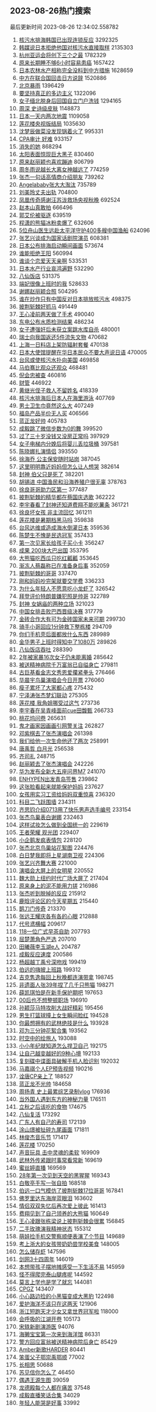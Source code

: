## 2023-08-26热门搜索 
最后更新时间 2023-08-26 12:34:02.558782 
1. [核污水排海韩国已出现连锁反应](https://s.weibo.com/weibo?q=%23%E6%A0%B8%E6%B1%A1%E6%B0%B4%E6%8E%92%E6%B5%B7%E9%9F%A9%E5%9B%BD%E5%B7%B2%E5%87%BA%E7%8E%B0%E8%BF%9E%E9%94%81%E5%8F%8D%E5%BA%94%23&t=31&band_rank=12&Refer=top) 3292325
1. [韩媒说日本拒绝他国对核污水直接取样](https://s.weibo.com/weibo?q=%23%E9%9F%A9%E5%AA%92%E8%AF%B4%E6%97%A5%E6%9C%AC%E6%8B%92%E7%BB%9D%E4%BB%96%E5%9B%BD%E5%AF%B9%E6%A0%B8%E6%B1%A1%E6%B0%B4%E7%9B%B4%E6%8E%A5%E5%8F%96%E6%A0%B7%23&t=31&band_rank=24&Refer=top) 2135303
1. [杭州亚运会将创下三个之最](https://s.weibo.com/weibo?q=%23%E6%9D%AD%E5%B7%9E%E4%BA%9A%E8%BF%90%E4%BC%9A%E5%B0%86%E5%88%9B%E4%B8%8B%E4%B8%89%E4%B8%AA%E4%B9%8B%E6%9C%80%23&t=31&band_rank=3&Refer=top) 1782329
1. [原来长期睡不够6小时容易患癌](https://s.weibo.com/weibo?q=%23%E5%8E%9F%E6%9D%A5%E9%95%BF%E6%9C%9F%E7%9D%A1%E4%B8%8D%E5%A4%9F6%E5%B0%8F%E6%97%B6%E5%AE%B9%E6%98%93%E6%82%A3%E7%99%8C%23&t=31&band_rank=21&Refer=top) 1657422
1. [日本农林水产相称完全没料到中方措施](https://s.weibo.com/weibo?q=%23%E6%97%A5%E6%9C%AC%E5%86%9C%E6%9E%97%E6%B0%B4%E4%BA%A7%E7%9B%B8%E7%A7%B0%E5%AE%8C%E5%85%A8%E6%B2%A1%E6%96%99%E5%88%B0%E4%B8%AD%E6%96%B9%E6%8E%AA%E6%96%BD%23&t=31&band_rank=15&Refer=top) 1628659
1. [中方在联合国回击日方说辞](https://s.weibo.com/weibo?q=%23%E4%B8%AD%E6%96%B9%E5%9C%A8%E8%81%94%E5%90%88%E5%9B%BD%E5%9B%9E%E5%87%BB%E6%97%A5%E6%96%B9%E8%AF%B4%E8%BE%9E%23&t=31&band_rank=1&Refer=top) 1520886
1. [北京暴雨](https://s.weibo.com/weibo?q=%E5%8C%97%E4%BA%AC%E6%9A%B4%E9%9B%A8&t=31&band_rank=1&Refer=top) 1396429
1. [要坚持真正的多边主义](https://s.weibo.com/weibo?q=%23%E8%A6%81%E5%9D%9A%E6%8C%81%E7%9C%9F%E6%AD%A3%E7%9A%84%E5%A4%9A%E8%BE%B9%E4%B8%BB%E4%B9%89%23&t=31&band_rank=3&Refer=top) 1322096
1. [女子缅北脱身后回国自立门户洗钱](https://s.weibo.com/weibo?q=%23%E5%A5%B3%E5%AD%90%E7%BC%85%E5%8C%97%E8%84%B1%E8%BA%AB%E5%90%8E%E5%9B%9E%E5%9B%BD%E8%87%AA%E7%AB%8B%E9%97%A8%E6%88%B7%E6%B4%97%E9%92%B1%23&t=31&band_rank=32&Refer=top) 1294165
1. [周深 史诗级皮肤](https://s.weibo.com/weibo?q=%E5%91%A8%E6%B7%B1%20%E5%8F%B2%E8%AF%97%E7%BA%A7%E7%9A%AE%E8%82%A4&t=31&band_rank=23&Refer=top) 1148873
1. [日本一天内两次地震](https://s.weibo.com/weibo?q=%23%E6%97%A5%E6%9C%AC%E4%B8%80%E5%A4%A9%E5%86%85%E4%B8%A4%E6%AC%A1%E5%9C%B0%E9%9C%87%23&t=31&band_rank=1&Refer=top) 1109058
1. [莲花楼央视版结局](https://s.weibo.com/weibo?q=%23%E8%8E%B2%E8%8A%B1%E6%A5%BC%E5%A4%AE%E8%A7%86%E7%89%88%E7%BB%93%E5%B1%80%23&t=31&band_rank=2&Refer=top) 1035630
1. [沈梦辰做菜没发现锅着火了](https://s.weibo.com/weibo?q=%23%E6%B2%88%E6%A2%A6%E8%BE%B0%E5%81%9A%E8%8F%9C%E6%B2%A1%E5%8F%91%E7%8E%B0%E9%94%85%E7%9D%80%E7%81%AB%E4%BA%86%23&t=31&band_rank=31&Refer=top) 995331
1. [CPA审计 好难](https://s.weibo.com/weibo?q=CPA%E5%AE%A1%E8%AE%A1%20%E5%A5%BD%E9%9A%BE&t=31&band_rank=16&Refer=top) 933157
1. [消失的她](https://s.weibo.com/weibo?q=%E6%B6%88%E5%A4%B1%E7%9A%84%E5%A5%B9&t=31&band_rank=10&Refer=top) 868294
1. [太阳表面惊现巨大黑子](https://s.weibo.com/weibo?q=%23%E5%A4%AA%E9%98%B3%E8%A1%A8%E9%9D%A2%E6%83%8A%E7%8E%B0%E5%B7%A8%E5%A4%A7%E9%BB%91%E5%AD%90%23&t=31&band_rank=10&Refer=top) 830460
1. [原来赵丽颖也喜欢蹦迪](https://s.weibo.com/weibo?q=%23%E5%8E%9F%E6%9D%A5%E8%B5%B5%E4%B8%BD%E9%A2%96%E4%B9%9F%E5%96%9C%E6%AC%A2%E8%B9%A6%E8%BF%AA%23&t=31&band_rank=5&Refer=top) 806799
1. [周冬雨说越长大离女神越远了](https://s.weibo.com/weibo?q=%23%E5%91%A8%E5%86%AC%E9%9B%A8%E8%AF%B4%E8%B6%8A%E9%95%BF%E5%A4%A7%E7%A6%BB%E5%A5%B3%E7%A5%9E%E8%B6%8A%E8%BF%9C%E4%BA%86%23&t=31&band_rank=29&Refer=top) 774259
1. [张杰一句话高情商介绍朋友](https://s.weibo.com/weibo?q=%E5%BC%A0%E6%9D%B0%E4%B8%80%E5%8F%A5%E8%AF%9D%E9%AB%98%E6%83%85%E5%95%86%E4%BB%8B%E7%BB%8D%E6%9C%8B%E5%8F%8B&t=31&band_rank=2&Refer=top) 739262
1. [Angelababy张大大淘汰](https://s.weibo.com/weibo?q=%23Angelababy%E5%BC%A0%E5%A4%A7%E5%A4%A7%E6%B7%98%E6%B1%B0%23&t=31&band_rank=27&Refer=top) 735789
1. [刘美玲丈夫出轨](https://s.weibo.com/weibo?q=%23%E5%88%98%E7%BE%8E%E7%8E%B2%E4%B8%88%E5%A4%AB%E5%87%BA%E8%BD%A8%23&t=31&band_rank=4&Refer=top) 704800
1. [凤凰传奇感谢汪苏泷救场央视秋晚](https://s.weibo.com/weibo?q=%23%E5%87%A4%E5%87%B0%E4%BC%A0%E5%A5%87%E6%84%9F%E8%B0%A2%E6%B1%AA%E8%8B%8F%E6%B3%B7%E6%95%91%E5%9C%BA%E5%A4%AE%E8%A7%86%E7%A7%8B%E6%99%9A%23&t=31&band_rank=5&Refer=top) 692524
1. [赵本山真敢拍](https://s.weibo.com/weibo?q=%23%E8%B5%B5%E6%9C%AC%E5%B1%B1%E7%9C%9F%E6%95%A2%E6%8B%8D%23&t=31&band_rank=18&Refer=top) 666496
1. [郭艾伦被驱逐](https://s.weibo.com/weibo?q=%E9%83%AD%E8%89%BE%E4%BC%A6%E8%A2%AB%E9%A9%B1%E9%80%90&t=31&band_rank=6&Refer=top) 639519
1. [程潇的熊猫冰粉卖爆了](https://s.weibo.com/weibo?q=%23%E7%A8%8B%E6%BD%87%E7%9A%84%E7%86%8A%E7%8C%AB%E5%86%B0%E7%B2%89%E5%8D%96%E7%88%86%E4%BA%86%23&t=31&band_rank=31&Refer=top) 632606
1. [5位舟山医生远赴太平洋守护400多艘中国渔船](https://s.weibo.com/weibo?q=%235%E4%BD%8D%E8%88%9F%E5%B1%B1%E5%8C%BB%E7%94%9F%E8%BF%9C%E8%B5%B4%E5%A4%AA%E5%B9%B3%E6%B4%8B%E5%AE%88%E6%8A%A4400%E5%A4%9A%E8%89%98%E4%B8%AD%E5%9B%BD%E6%B8%94%E8%88%B9%23&t=31&band_rank=42&Refer=top) 624096
1. [张艺兴谈成为国家话剧院演员](https://s.weibo.com/weibo?q=%23%E5%BC%A0%E8%89%BA%E5%85%B4%E8%B0%88%E6%88%90%E4%B8%BA%E5%9B%BD%E5%AE%B6%E8%AF%9D%E5%89%A7%E9%99%A2%E6%BC%94%E5%91%98%23&t=31&band_rank=8&Refer=top) 608381
1. [日本公布排海启动瞬间画面](https://s.weibo.com/weibo?q=%23%E6%97%A5%E6%9C%AC%E5%85%AC%E5%B8%83%E6%8E%92%E6%B5%B7%E5%90%AF%E5%8A%A8%E7%9E%AC%E9%97%B4%E7%94%BB%E9%9D%A2%23&t=31&band_rank=10&Refer=top) 573674
1. [谁能拒绝王阳](https://s.weibo.com/weibo?q=%23%E8%B0%81%E8%83%BD%E6%8B%92%E7%BB%9D%E7%8E%8B%E9%98%B3%23&t=31&band_rank=6&Refer=top) 560994
1. [谁谈个恋爱天天亲啊](https://s.weibo.com/weibo?q=%23%E8%B0%81%E8%B0%88%E4%B8%AA%E6%81%8B%E7%88%B1%E5%A4%A9%E5%A4%A9%E4%BA%B2%E5%95%8A%23&t=31&band_rank=7&Refer=top) 533531
1. [日本水产行业哀鸿遍野](https://s.weibo.com/weibo?q=%23%E6%97%A5%E6%9C%AC%E6%B0%B4%E4%BA%A7%E8%A1%8C%E4%B8%9A%E5%93%80%E9%B8%BF%E9%81%8D%E9%87%8E%23&t=31&band_rank=8&Refer=top) 532290
1. [八仙饭店](https://s.weibo.com/weibo?q=%E5%85%AB%E4%BB%99%E9%A5%AD%E5%BA%97&t=31&band_rank=9&Refer=top) 531375
1. [端妃很像上班时的我](https://s.weibo.com/weibo?q=%E7%AB%AF%E5%A6%83%E5%BE%88%E5%83%8F%E4%B8%8A%E7%8F%AD%E6%97%B6%E7%9A%84%E6%88%91&t=31&band_rank=23&Refer=top) 528633
1. [谢娜赵丽颖合照](https://s.weibo.com/weibo?q=%23%E8%B0%A2%E5%A8%9C%E8%B5%B5%E4%B8%BD%E9%A2%96%E5%90%88%E7%85%A7%23&t=31&band_rank=19&Refer=top) 504295
1. [谁在炒作只有中国反对日本排放核污水](https://s.weibo.com/weibo?q=%23%E8%B0%81%E5%9C%A8%E7%82%92%E4%BD%9C%E5%8F%AA%E6%9C%89%E4%B8%AD%E5%9B%BD%E5%8F%8D%E5%AF%B9%E6%97%A5%E6%9C%AC%E6%8E%92%E6%94%BE%E6%A0%B8%E6%B1%A1%E6%B0%B4%23&t=31&band_rank=31&Refer=top) 498375
1. [披荆斩棘好抓马](https://s.weibo.com/weibo?q=%23%E6%8A%AB%E8%8D%86%E6%96%A9%E6%A3%98%E5%A5%BD%E6%8A%93%E9%A9%AC%23&t=31&band_rank=29&Refer=top) 491449
1. [王心凌前两天做了手术](https://s.weibo.com/weibo?q=%23%E7%8E%8B%E5%BF%83%E5%87%8C%E5%89%8D%E4%B8%A4%E5%A4%A9%E5%81%9A%E4%BA%86%E6%89%8B%E6%9C%AF%23&t=31&band_rank=17&Refer=top) 490040
1. [东电公布水质检测结果](https://s.weibo.com/weibo?q=%23%E4%B8%9C%E7%94%B5%E5%85%AC%E5%B8%83%E6%B0%B4%E8%B4%A8%E6%A3%80%E6%B5%8B%E7%BB%93%E6%9E%9C%23&t=31&band_rank=17&Refer=top) 486234
1. [女子遭强奸后未获立案跳水库自杀](https://s.weibo.com/weibo?q=%23%E5%A5%B3%E5%AD%90%E9%81%AD%E5%BC%BA%E5%A5%B8%E5%90%8E%E6%9C%AA%E8%8E%B7%E7%AB%8B%E6%A1%88%E8%B7%B3%E6%B0%B4%E5%BA%93%E8%87%AA%E6%9D%80%23&t=31&band_rank=11&Refer=top) 480001
1. [瑞士向我国返还5件流失文物](https://s.weibo.com/weibo?q=%23%E7%91%9E%E5%A3%AB%E5%90%91%E6%88%91%E5%9B%BD%E8%BF%94%E8%BF%985%E4%BB%B6%E6%B5%81%E5%A4%B1%E6%96%87%E7%89%A9%23&t=31&band_rank=44&Refer=top) 470682
1. [上海一日料店上架防辐射套餐](https://s.weibo.com/weibo?q=%23%E4%B8%8A%E6%B5%B7%E4%B8%80%E6%97%A5%E6%96%99%E5%BA%97%E4%B8%8A%E6%9E%B6%E9%98%B2%E8%BE%90%E5%B0%84%E5%A5%97%E9%A4%90%23&t=31&band_rank=22&Refer=top) 470138
1. [日本大使馆提醒在华日本民众不要大声说日语](https://s.weibo.com/weibo?q=%23%E6%97%A5%E6%9C%AC%E5%A4%A7%E4%BD%BF%E9%A6%86%E6%8F%90%E9%86%92%E5%9C%A8%E5%8D%8E%E6%97%A5%E6%9C%AC%E6%B0%91%E4%BC%97%E4%B8%8D%E8%A6%81%E5%A4%A7%E5%A3%B0%E8%AF%B4%E6%97%A5%E8%AF%AD%23&t=31&band_rank=12&Refer=top) 470005
1. [台风或使核污水扑向美国](https://s.weibo.com/weibo?q=%23%E5%8F%B0%E9%A3%8E%E6%88%96%E4%BD%BF%E6%A0%B8%E6%B1%A1%E6%B0%B4%E6%89%91%E5%90%91%E7%BE%8E%E5%9B%BD%23&t=31&band_rank=17&Refer=top) 469858
1. [马伯骞比观众还观众](https://s.weibo.com/weibo?q=%E9%A9%AC%E4%BC%AF%E9%AA%9E%E6%AF%94%E8%A7%82%E4%BC%97%E8%BF%98%E8%A7%82%E4%BC%97&t=31&band_rank=16&Refer=top) 468481
1. [倪会忠被查](https://s.weibo.com/weibo?q=%23%E5%80%AA%E4%BC%9A%E5%BF%A0%E8%A2%AB%E6%9F%A5%23&t=31&band_rank=39&Refer=top) 460816
1. [财管](https://s.weibo.com/weibo?q=%E8%B4%A2%E7%AE%A1&t=31&band_rank=46&Refer=top) 446922
1. [黄继光侄子救人不留姓名](https://s.weibo.com/weibo?q=%23%E9%BB%84%E7%BB%A7%E5%85%89%E4%BE%84%E5%AD%90%E6%95%91%E4%BA%BA%E4%B8%8D%E7%95%99%E5%A7%93%E5%90%8D%23&t=31&band_rank=15&Refer=top) 418339
1. [核污水排海后日本人在海里游泳](https://s.weibo.com/weibo?q=%23%E6%A0%B8%E6%B1%A1%E6%B0%B4%E6%8E%92%E6%B5%B7%E5%90%8E%E6%97%A5%E6%9C%AC%E4%BA%BA%E5%9C%A8%E6%B5%B7%E9%87%8C%E6%B8%B8%E6%B3%B3%23&t=31&band_rank=13&Refer=top) 407769
1. [男士卫生巾竟然这么大](https://s.weibo.com/weibo?q=%E7%94%B7%E5%A3%AB%E5%8D%AB%E7%94%9F%E5%B7%BE%E7%AB%9F%E7%84%B6%E8%BF%99%E4%B9%88%E5%A4%A7&t=31&band_rank=14&Refer=top) 407249
1. [福岛产品半价无人买](https://s.weibo.com/weibo?q=%23%E7%A6%8F%E5%B2%9B%E4%BA%A7%E5%93%81%E5%8D%8A%E4%BB%B7%E6%97%A0%E4%BA%BA%E4%B9%B0%23&t=31&band_rank=15&Refer=top) 406566
1. [蓝正龙好帅](https://s.weibo.com/weibo?q=%E8%93%9D%E6%AD%A3%E9%BE%99%E5%A5%BD%E5%B8%85&t=31&band_rank=17&Refer=top) 405783
1. [成毅跳了微信步数为0的舞](https://s.weibo.com/weibo?q=%23%E6%88%90%E6%AF%85%E8%B7%B3%E4%BA%86%E5%BE%AE%E4%BF%A1%E6%AD%A5%E6%95%B0%E4%B8%BA0%E7%9A%84%E8%88%9E%23&t=31&band_rank=28&Refer=top) 399520
1. [过了三十岁没钱又没房正常吗](https://s.weibo.com/weibo?q=%23%E8%BF%87%E4%BA%86%E4%B8%89%E5%8D%81%E5%B2%81%E6%B2%A1%E9%92%B1%E5%8F%88%E6%B2%A1%E6%88%BF%E6%AD%A3%E5%B8%B8%E5%90%97%23&t=31&band_rank=21&Refer=top) 397929
1. [女子电梯内分娩后将婴儿丢垃圾桶](https://s.weibo.com/weibo?q=%23%E5%A5%B3%E5%AD%90%E7%94%B5%E6%A2%AF%E5%86%85%E5%88%86%E5%A8%A9%E5%90%8E%E5%B0%86%E5%A9%B4%E5%84%BF%E4%B8%A2%E5%9E%83%E5%9C%BE%E6%A1%B6%23&t=31&band_rank=48&Refer=top) 397581
1. [陈晓娜扎演情侣](https://s.weibo.com/weibo?q=%23%E9%99%88%E6%99%93%E5%A8%9C%E6%89%8E%E6%BC%94%E6%83%85%E4%BE%A3%23&t=31&band_rank=21&Refer=top) 393550
1. [徐海乔 公主保安随时站岗](https://s.weibo.com/weibo?q=%E5%BE%90%E6%B5%B7%E4%B9%94%20%E5%85%AC%E4%B8%BB%E4%BF%9D%E5%AE%89%E9%9A%8F%E6%97%B6%E7%AB%99%E5%B2%97&t=31&band_rank=31&Refer=top) 387045
1. [这里明明靠近妈妈但怎么让人想哭](https://s.weibo.com/weibo?q=%23%E8%BF%99%E9%87%8C%E6%98%8E%E6%98%8E%E9%9D%A0%E8%BF%91%E5%A6%88%E5%A6%88%E4%BD%86%E6%80%8E%E4%B9%88%E8%AE%A9%E4%BA%BA%E6%83%B3%E5%93%AD%23&t=31&band_rank=18&Refer=top) 382614
1. [封神 伯父只是死了](https://s.weibo.com/weibo?q=%E5%B0%81%E7%A5%9E%20%E4%BC%AF%E7%88%B6%E5%8F%AA%E6%98%AF%E6%AD%BB%E4%BA%86&t=31&band_rank=22&Refer=top) 382201
1. [胡锡进 中国渔民和沿海养殖户很无辜](https://s.weibo.com/weibo?q=%E8%83%A1%E9%94%A1%E8%BF%9B%20%E4%B8%AD%E5%9B%BD%E6%B8%94%E6%B0%91%E5%92%8C%E6%B2%BF%E6%B5%B7%E5%85%BB%E6%AE%96%E6%88%B7%E5%BE%88%E6%97%A0%E8%BE%9C&t=31&band_rank=30&Refer=top) 378763
1. [徐良哥哥助力区第一](https://s.weibo.com/weibo?q=%23%E5%BE%90%E8%89%AF%E5%93%A5%E5%93%A5%E5%8A%A9%E5%8A%9B%E5%8C%BA%E7%AC%AC%E4%B8%80%23&t=31&band_rank=42&Refer=top) 377487
1. [披荆斩棘的精华都在蔡国庆选歌](https://s.weibo.com/weibo?q=%E6%8A%AB%E8%8D%86%E6%96%A9%E6%A3%98%E7%9A%84%E7%B2%BE%E5%8D%8E%E9%83%BD%E5%9C%A8%E8%94%A1%E5%9B%BD%E5%BA%86%E9%80%89%E6%AD%8C&t=31&band_rank=18&Refer=top) 362222
1. [李宇春看了封神还知道费翔不能吃薯条](https://s.weibo.com/weibo?q=%23%E6%9D%8E%E5%AE%87%E6%98%A5%E7%9C%8B%E4%BA%86%E5%B0%81%E7%A5%9E%E8%BF%98%E7%9F%A5%E9%81%93%E8%B4%B9%E7%BF%94%E4%B8%8D%E8%83%BD%E5%90%83%E8%96%AF%E6%9D%A1%23&t=31&band_rank=32&Refer=top) 361721
1. [徐良坏女孩 非主流回忆](https://s.weibo.com/weibo?q=%E5%BE%90%E8%89%AF%E5%9D%8F%E5%A5%B3%E5%AD%A9%20%E9%9D%9E%E4%B8%BB%E6%B5%81%E5%9B%9E%E5%BF%86&t=31&band_rank=19&Refer=top) 361211
1. [莲花楼是暑期档黑马吗](https://s.weibo.com/weibo?q=%23%E8%8E%B2%E8%8A%B1%E6%A5%BC%E6%98%AF%E6%9A%91%E6%9C%9F%E6%A1%A3%E9%BB%91%E9%A9%AC%E5%90%97%23&t=31&band_rank=18&Refer=top) 359838
1. [台风达维或造成海水倒灌日本](https://s.weibo.com/weibo?q=%23%E5%8F%B0%E9%A3%8E%E8%BE%BE%E7%BB%B4%E6%88%96%E9%80%A0%E6%88%90%E6%B5%B7%E6%B0%B4%E5%80%92%E7%81%8C%E6%97%A5%E6%9C%AC%23&t=31&band_rank=20&Refer=top) 359536
1. [陈楚生不愧是民选冠军](https://s.weibo.com/weibo?q=%23%E9%99%88%E6%A5%9A%E7%94%9F%E4%B8%8D%E6%84%A7%E6%98%AF%E6%B0%91%E9%80%89%E5%86%A0%E5%86%9B%23&t=31&band_rank=21&Refer=top) 357433
1. [第一次见家长给孩子买小卡](https://s.weibo.com/weibo?q=%E7%AC%AC%E4%B8%80%E6%AC%A1%E8%A7%81%E5%AE%B6%E9%95%BF%E7%BB%99%E5%AD%A9%E5%AD%90%E4%B9%B0%E5%B0%8F%E5%8D%A1&t=31&band_rank=22&Refer=top) 356247
1. [成果 200块大巴出国](https://s.weibo.com/weibo?q=%E6%88%90%E6%9E%9C%20200%E5%9D%97%E5%A4%A7%E5%B7%B4%E5%87%BA%E5%9B%BD&t=31&band_rank=25&Refer=top) 353795
1. [大熊猫吃西瓜只吃红瓤瓤](https://s.weibo.com/weibo?q=%23%E5%A4%A7%E7%86%8A%E7%8C%AB%E5%90%83%E8%A5%BF%E7%93%9C%E5%8F%AA%E5%90%83%E7%BA%A2%E7%93%A4%E7%93%A4%23&t=31&band_rank=33&Refer=top) 353645
1. [渐冻人蔡磊称已在准备身后事](https://s.weibo.com/weibo?q=%23%E6%B8%90%E5%86%BB%E4%BA%BA%E8%94%A1%E7%A3%8A%E7%A7%B0%E5%B7%B2%E5%9C%A8%E5%87%86%E5%A4%87%E8%BA%AB%E5%90%8E%E4%BA%8B%23&t=31&band_rank=23&Refer=top) 352059
1. [披荆斩棘的哥哥](https://s.weibo.com/weibo?q=%E6%8A%AB%E8%8D%86%E6%96%A9%E6%A3%98%E7%9A%84%E5%93%A5%E5%93%A5&t=31&band_rank=39&Refer=top) 337470
1. [刚和妈妈吵完架就要交学费](https://s.weibo.com/weibo?q=%E5%88%9A%E5%92%8C%E5%A6%88%E5%A6%88%E5%90%B5%E5%AE%8C%E6%9E%B6%E5%B0%B1%E8%A6%81%E4%BA%A4%E5%AD%A6%E8%B4%B9&t=31&band_rank=24&Refer=top) 336233
1. [为什么年轻人不愿意吃小龙虾了](https://s.weibo.com/weibo?q=%23%E4%B8%BA%E4%BB%80%E4%B9%88%E5%B9%B4%E8%BD%BB%E4%BA%BA%E4%B8%8D%E6%84%BF%E6%84%8F%E5%90%83%E5%B0%8F%E9%BE%99%E8%99%BE%E4%BA%86%23&t=31&band_rank=22&Refer=top) 326542
1. [拜登评价特朗普嫌犯照是帅哥](https://s.weibo.com/weibo?q=%23%E6%8B%9C%E7%99%BB%E8%AF%84%E4%BB%B7%E7%89%B9%E6%9C%97%E6%99%AE%E5%AB%8C%E7%8A%AF%E7%85%A7%E6%98%AF%E5%B8%85%E5%93%A5%23&t=31&band_rank=38&Refer=top) 322789
1. [封神 女娲庙的两种立场](https://s.weibo.com/weibo?q=%E5%B0%81%E7%A5%9E%20%E5%A5%B3%E5%A8%B2%E5%BA%99%E7%9A%84%E4%B8%A4%E7%A7%8D%E7%AB%8B%E5%9C%BA&t=31&band_rank=39&Refer=top) 321023
1. [中国女排击败巴西晋级决赛](https://s.weibo.com/weibo?q=%23%E4%B8%AD%E5%9B%BD%E5%A5%B3%E6%8E%92%E5%87%BB%E8%B4%A5%E5%B7%B4%E8%A5%BF%E6%99%8B%E7%BA%A7%E5%86%B3%E8%B5%9B%23&t=31&band_rank=14&Refer=top) 317779
1. [金砖合作大有可为金砖国家未来可期](https://s.weibo.com/weibo?q=%23%E9%87%91%E7%A0%96%E5%90%88%E4%BD%9C%E5%A4%A7%E6%9C%89%E5%8F%AF%E4%B8%BA%E9%87%91%E7%A0%96%E5%9B%BD%E5%AE%B6%E6%9C%AA%E6%9D%A5%E5%8F%AF%E6%9C%9F%23&t=31&band_rank=26&Refer=top) 299730
1. [骑手小哥回应1分钟救下整栋楼](https://s.weibo.com/weibo?q=%23%E9%AA%91%E6%89%8B%E5%B0%8F%E5%93%A5%E5%9B%9E%E5%BA%941%E5%88%86%E9%92%9F%E6%95%91%E4%B8%8B%E6%95%B4%E6%A0%8B%E6%A5%BC%23&t=31&band_rank=36&Refer=top) 294709
1. [你们手机壳后面都放什么东西](https://s.weibo.com/weibo?q=%23%E4%BD%A0%E4%BB%AC%E6%89%8B%E6%9C%BA%E5%A3%B3%E5%90%8E%E9%9D%A2%E9%83%BD%E6%94%BE%E4%BB%80%E4%B9%88%E4%B8%9C%E8%A5%BF%23&t=31&band_rank=25&Refer=top) 289989
1. [金华男子上班时得知中了1080万](https://s.weibo.com/weibo?q=%23%E9%87%91%E5%8D%8E%E7%94%B7%E5%AD%90%E4%B8%8A%E7%8F%AD%E6%97%B6%E5%BE%97%E7%9F%A5%E4%B8%AD%E4%BA%861080%E4%B8%87%23&t=31&band_rank=32&Refer=top) 289826
1. [八仙饭店吞吐](https://s.weibo.com/weibo?q=%E5%85%AB%E4%BB%99%E9%A5%AD%E5%BA%97%E5%90%9E%E5%90%90&t=31&band_rank=24&Refer=top) 288390
1. [2年被家暴16次女子仍未能离婚](https://s.weibo.com/weibo?q=%232%E5%B9%B4%E8%A2%AB%E5%AE%B6%E6%9A%B416%E6%AC%A1%E5%A5%B3%E5%AD%90%E4%BB%8D%E6%9C%AA%E8%83%BD%E7%A6%BB%E5%A9%9A%23&t=31&band_rank=50&Refer=top) 285642
1. [被送精神病院千万富翁已自缢身亡](https://s.weibo.com/weibo?q=%23%E8%A2%AB%E9%80%81%E7%B2%BE%E7%A5%9E%E7%97%85%E9%99%A2%E5%8D%83%E4%B8%87%E5%AF%8C%E7%BF%81%E5%B7%B2%E8%87%AA%E7%BC%A2%E8%BA%AB%E4%BA%A1%23&t=31&band_rank=26&Refer=top) 279811
1. [古巨基看金志文秀恩爱攥紧拳头](https://s.weibo.com/weibo?q=%E5%8F%A4%E5%B7%A8%E5%9F%BA%E7%9C%8B%E9%87%91%E5%BF%97%E6%96%87%E7%A7%80%E6%81%A9%E7%88%B1%E6%94%A5%E7%B4%A7%E6%8B%B3%E5%A4%B4&t=31&band_rank=27&Refer=top) 276466
1. [华晨宇鸟巢演唱会今日开票](https://s.weibo.com/weibo?q=%23%E5%8D%8E%E6%99%A8%E5%AE%87%E9%B8%9F%E5%B7%A2%E6%BC%94%E5%94%B1%E4%BC%9A%E4%BB%8A%E6%97%A5%E5%BC%80%E7%A5%A8%23&t=31&band_rank=39&Refer=top) 276060
1. [瘦子累坏了大家都心疼](https://s.weibo.com/weibo?q=%E7%98%A6%E5%AD%90%E7%B4%AF%E5%9D%8F%E4%BA%86%E5%A4%A7%E5%AE%B6%E9%83%BD%E5%BF%83%E7%96%BC&t=31&band_rank=50&Refer=top) 275432
1. [宁泽涛张杰梦幻联动](https://s.weibo.com/weibo?q=%E5%AE%81%E6%B3%BD%E6%B6%9B%E5%BC%A0%E6%9D%B0%E6%A2%A6%E5%B9%BB%E8%81%94%E5%8A%A8&t=31&band_rank=27&Refer=top) 275305
1. [莲花楼 我角姐哪受过这气](https://s.weibo.com/weibo?q=%E8%8E%B2%E8%8A%B1%E6%A5%BC%20%E6%88%91%E8%A7%92%E5%A7%90%E5%93%AA%E5%8F%97%E8%BF%87%E8%BF%99%E6%B0%94&t=31&band_rank=28&Refer=top) 273736
1. [李宇春在吴青峰面前cue田馥甄](https://s.weibo.com/weibo?q=%E6%9D%8E%E5%AE%87%E6%98%A5%E5%9C%A8%E5%90%B4%E9%9D%92%E5%B3%B0%E9%9D%A2%E5%89%8Dcue%E7%94%B0%E9%A6%A5%E7%94%84&t=31&band_rank=32&Refer=top) 266733
1. [桃花坞问卷](https://s.weibo.com/weibo?q=%E6%A1%83%E8%8A%B1%E5%9D%9E%E9%97%AE%E5%8D%B7&t=31&band_rank=45&Refer=top) 265631
1. [鬼才画家因画画引网警关注](https://s.weibo.com/weibo?q=%E9%AC%BC%E6%89%8D%E7%94%BB%E5%AE%B6%E5%9B%A0%E7%94%BB%E7%94%BB%E5%BC%95%E7%BD%91%E8%AD%A6%E5%85%B3%E6%B3%A8&t=31&band_rank=31&Refer=top) 262827
1. [邓紫棋去了张杰演唱会](https://s.weibo.com/weibo?q=%23%E9%82%93%E7%B4%AB%E6%A3%8B%E5%8E%BB%E4%BA%86%E5%BC%A0%E6%9D%B0%E6%BC%94%E5%94%B1%E4%BC%9A%23&t=31&band_rank=29&Refer=top) 261398
1. [我们给他一次生命他还了两次](https://s.weibo.com/weibo?q=%23%E6%88%91%E4%BB%AC%E7%BB%99%E4%BB%96%E4%B8%80%E6%AC%A1%E7%94%9F%E5%91%BD%E4%BB%96%E8%BF%98%E4%BA%86%E4%B8%A4%E6%AC%A1%23&t=31&band_rank=36&Refer=top) 258991
1. [唐禹哲 白月光](https://s.weibo.com/weibo?q=%E5%94%90%E7%A6%B9%E5%93%B2%20%E7%99%BD%E6%9C%88%E5%85%89&t=31&band_rank=30&Refer=top) 256538
1. [齐司礼](https://s.weibo.com/weibo?q=%E9%BD%90%E5%8F%B8%E7%A4%BC&t=31&band_rank=32&Refer=top) 248715
1. [赵丽颖去了张杰演唱会](https://s.weibo.com/weibo?q=%23%E8%B5%B5%E4%B8%BD%E9%A2%96%E5%8E%BB%E4%BA%86%E5%BC%A0%E6%9D%B0%E6%BC%94%E5%94%B1%E4%BC%9A%23&t=31&band_rank=31&Refer=top) 242226
1. [华为发布全新大五座问界M7](https://s.weibo.com/weibo?q=%23%E5%8D%8E%E4%B8%BA%E5%8F%91%E5%B8%83%E5%85%A8%E6%96%B0%E5%A4%A7%E4%BA%94%E5%BA%A7%E9%97%AE%E7%95%8CM7%23&t=31&band_rank=50&Refer=top) 241070
1. [ENHYPEN出发青岛签售](https://s.weibo.com/weibo?q=%23ENHYPEN%E5%87%BA%E5%8F%91%E9%9D%92%E5%B2%9B%E7%AD%BE%E5%94%AE%23&t=31&band_rank=30&Refer=top) 239862
1. [这张脸看起来就能保护妈妈](https://s.weibo.com/weibo?q=%23%E8%BF%99%E5%BC%A0%E8%84%B8%E7%9C%8B%E8%B5%B7%E6%9D%A5%E5%B0%B1%E8%83%BD%E4%BF%9D%E6%8A%A4%E5%A6%88%E5%A6%88%23&t=31&band_rank=49&Refer=top) 237627
1. [女孩用实习工资给妈妈双重惊喜](https://s.weibo.com/weibo?q=%23%E5%A5%B3%E5%AD%A9%E7%94%A8%E5%AE%9E%E4%B9%A0%E5%B7%A5%E8%B5%84%E7%BB%99%E5%A6%88%E5%A6%88%E5%8F%8C%E9%87%8D%E6%83%8A%E5%96%9C%23&t=31&band_rank=38&Refer=top) 236320
1. [科目二飞跃围墙](https://s.weibo.com/weibo?q=%E7%A7%91%E7%9B%AE%E4%BA%8C%E9%A3%9E%E8%B7%83%E5%9B%B4%E5%A2%99&t=31&band_rank=49&Refer=top) 234311
1. [齐思钧介绍0713用了快乐男声选手编号](https://s.weibo.com/weibo?q=%23%E9%BD%90%E6%80%9D%E9%92%A7%E4%BB%8B%E7%BB%8D0713%E7%94%A8%E4%BA%86%E5%BF%AB%E4%B9%90%E7%94%B7%E5%A3%B0%E9%80%89%E6%89%8B%E7%BC%96%E5%8F%B7%23&t=31&band_rank=32&Refer=top) 233154
1. [张杰鸟巢表白谢娜](https://s.weibo.com/weibo?q=%23%E5%BC%A0%E6%9D%B0%E9%B8%9F%E5%B7%A2%E8%A1%A8%E7%99%BD%E8%B0%A2%E5%A8%9C%23&t=31&band_rank=33&Refer=top) 232463
1. [这样试妆怎么做到全国统一的](https://s.weibo.com/weibo?q=%E8%BF%99%E6%A0%B7%E8%AF%95%E5%A6%86%E6%80%8E%E4%B9%88%E5%81%9A%E5%88%B0%E5%85%A8%E5%9B%BD%E7%BB%9F%E4%B8%80%E7%9A%84&t=31&band_rank=34&Refer=top) 229619
1. [王者荣耀 观光团](https://s.weibo.com/weibo?q=%E7%8E%8B%E8%80%85%E8%8D%A3%E8%80%80%20%E8%A7%82%E5%85%89%E5%9B%A2&t=31&band_rank=50&Refer=top) 229407
1. [小企鹅发疯表情包](https://s.weibo.com/weibo?q=%E5%B0%8F%E4%BC%81%E9%B9%85%E5%8F%91%E7%96%AF%E8%A1%A8%E6%83%85%E5%8C%85&t=31&band_rank=35&Refer=top) 228120
1. [张杰北京鸟巢站花絮图](https://s.weibo.com/weibo?q=%23%E5%BC%A0%E6%9D%B0%E5%8C%97%E4%BA%AC%E9%B8%9F%E5%B7%A2%E7%AB%99%E8%8A%B1%E7%B5%AE%E5%9B%BE%23&t=31&band_rank=47&Refer=top) 224476
1. [白日梦我即将上星湖南卫视](https://s.weibo.com/weibo?q=%23%E7%99%BD%E6%97%A5%E6%A2%A6%E6%88%91%E5%8D%B3%E5%B0%86%E4%B8%8A%E6%98%9F%E6%B9%96%E5%8D%97%E5%8D%AB%E8%A7%86%23&t=31&band_rank=39&Refer=top) 224306
1. [张艺兴齐舞大赛](https://s.weibo.com/weibo?q=%E5%BC%A0%E8%89%BA%E5%85%B4%E9%BD%90%E8%88%9E%E5%A4%A7%E8%B5%9B&t=31&band_rank=36&Refer=top) 221000
1. [演唱会大屏上的女明星](https://s.weibo.com/weibo?q=%23%E6%BC%94%E5%94%B1%E4%BC%9A%E5%A4%A7%E5%B1%8F%E4%B8%8A%E7%9A%84%E5%A5%B3%E6%98%8E%E6%98%9F%23&t=31&band_rank=48&Refer=top) 220552
1. [魏大勋上纽约时代广场大屏了](https://s.weibo.com/weibo?q=%23%E9%AD%8F%E5%A4%A7%E5%8B%8B%E4%B8%8A%E7%BA%BD%E7%BA%A6%E6%97%B6%E4%BB%A3%E5%B9%BF%E5%9C%BA%E5%A4%A7%E5%B1%8F%E4%BA%86%23&t=31&band_rank=43&Refer=top) 217404
1. [原来身上的泥不能用力搓](https://s.weibo.com/weibo?q=%23%E5%8E%9F%E6%9D%A5%E8%BA%AB%E4%B8%8A%E7%9A%84%E6%B3%A5%E4%B8%8D%E8%83%BD%E7%94%A8%E5%8A%9B%E6%90%93%23&t=31&band_rank=38&Refer=top) 216986
1. [张杰听到脱掉的反应](https://s.weibo.com/weibo?q=%23%E5%BC%A0%E6%9D%B0%E5%90%AC%E5%88%B0%E8%84%B1%E6%8E%89%E7%9A%84%E5%8F%8D%E5%BA%94%23&t=31&band_rank=40&Refer=top) 215912
1. [鹿晗评论区的今天星期五](https://s.weibo.com/weibo?q=%23%E9%B9%BF%E6%99%97%E8%AF%84%E8%AE%BA%E5%8C%BA%E7%9A%84%E4%BB%8A%E5%A4%A9%E6%98%9F%E6%9C%9F%E4%BA%94%23&t=31&band_rank=37&Refer=top) 215440
1. [鹊刀门传奇](https://s.weibo.com/weibo?q=%E9%B9%8A%E5%88%80%E9%97%A8%E4%BC%A0%E5%A5%87&t=31&band_rank=45&Refer=top) 213370
1. [张远王耀庆各有各的心眼](https://s.weibo.com/weibo?q=%23%E5%BC%A0%E8%BF%9C%E7%8E%8B%E8%80%80%E5%BA%86%E5%90%84%E6%9C%89%E5%90%84%E7%9A%84%E5%BF%83%E7%9C%BC%23&t=31&band_rank=42&Refer=top) 212888
1. [代号鸢横幅](https://s.weibo.com/weibo?q=%E4%BB%A3%E5%8F%B7%E9%B8%A2%E6%A8%AA%E5%B9%85&t=31&band_rank=50&Refer=top) 209617
1. [118一位广式早茶自助](https://s.weibo.com/weibo?q=118%E4%B8%80%E4%BD%8D%E5%B9%BF%E5%BC%8F%E6%97%A9%E8%8C%B6%E8%87%AA%E5%8A%A9&t=31&band_rank=49&Refer=top) 207793
1. [屈楚萧角色严选](https://s.weibo.com/weibo?q=%23%E5%B1%88%E6%A5%9A%E8%90%A7%E8%A7%92%E8%89%B2%E4%B8%A5%E9%80%89%23&t=31&band_rank=36&Refer=top) 207010
1. [田曦薇李玉湖e人](https://s.weibo.com/weibo?q=%23%E7%94%B0%E6%9B%A6%E8%96%87%E6%9D%8E%E7%8E%89%E6%B9%96e%E4%BA%BA%23&t=31&band_rank=38&Refer=top) 204787
1. [成毅反应速度](https://s.weibo.com/weibo?q=%23%E6%88%90%E6%AF%85%E5%8F%8D%E5%BA%94%E9%80%9F%E5%BA%A6%23&t=31&band_rank=39&Refer=top) 200586
1. [杨超越丁禹兮深吻戏](https://s.weibo.com/weibo?q=%23%E6%9D%A8%E8%B6%85%E8%B6%8A%E4%B8%81%E7%A6%B9%E5%85%AE%E6%B7%B1%E5%90%BB%E6%88%8F%23&t=31&band_rank=33&Refer=top) 199419
1. [伯远的嗨披上班路](https://s.weibo.com/weibo?q=%E4%BC%AF%E8%BF%9C%E7%9A%84%E5%97%A8%E6%8A%AB%E4%B8%8A%E7%8F%AD%E8%B7%AF&t=31&band_rank=41&Refer=top) 199312
1. [吉克隽逸每回上秋晚都连演带拿](https://s.weibo.com/weibo?q=%23%E5%90%89%E5%85%8B%E9%9A%BD%E9%80%B8%E6%AF%8F%E5%9B%9E%E4%B8%8A%E7%A7%8B%E6%99%9A%E9%83%BD%E8%BF%9E%E6%BC%94%E5%B8%A6%E6%8B%BF%23&t=31&band_rank=34&Refer=top) 198745
1. [非遗面人张39年捏了几千只熊猫](https://s.weibo.com/weibo?q=%23%E9%9D%9E%E9%81%97%E9%9D%A2%E4%BA%BA%E5%BC%A039%E5%B9%B4%E6%8D%8F%E4%BA%86%E5%87%A0%E5%8D%83%E5%8F%AA%E7%86%8A%E7%8C%AB%23&t=31&band_rank=45&Refer=top) 198271
1. [薛凯琪怕是在新手保护期吧](https://s.weibo.com/weibo?q=%23%E8%96%9B%E5%87%AF%E7%90%AA%E6%80%95%E6%98%AF%E5%9C%A8%E6%96%B0%E6%89%8B%E4%BF%9D%E6%8A%A4%E6%9C%9F%E5%90%A7%23&t=31&band_rank=41&Refer=top) 197653
1. [00后也不想整顿职场](https://s.weibo.com/weibo?q=00%E5%90%8E%E4%B9%9F%E4%B8%8D%E6%83%B3%E6%95%B4%E9%A1%BF%E8%81%8C%E5%9C%BA&t=31&band_rank=35&Refer=top) 196910
1. [孙颖莎马特攻削大战好精彩](https://s.weibo.com/weibo?q=%23%E5%AD%99%E9%A2%96%E8%8E%8E%E9%A9%AC%E7%89%B9%E6%94%BB%E5%89%8A%E5%A4%A7%E6%88%98%E5%A5%BD%E7%B2%BE%E5%BD%A9%23&t=31&band_rank=45&Refer=top) 195456
1. [男生打篮球撞上女生瞬间脸红](https://s.weibo.com/weibo?q=%23%E7%94%B7%E7%94%9F%E6%89%93%E7%AF%AE%E7%90%83%E6%92%9E%E4%B8%8A%E5%A5%B3%E7%94%9F%E7%9E%AC%E9%97%B4%E8%84%B8%E7%BA%A2%23&t=31&band_rank=31&Refer=top) 194528
1. [你最想拥有的武林绝技是什么](https://s.weibo.com/weibo?q=%23%E4%BD%A0%E6%9C%80%E6%83%B3%E6%8B%A5%E6%9C%89%E7%9A%84%E6%AD%A6%E6%9E%97%E7%BB%9D%E6%8A%80%E6%98%AF%E4%BB%80%E4%B9%88%23&t=31&band_rank=39&Refer=top) 193928
1. [邓为三分钟花絮合集](https://s.weibo.com/weibo?q=%E9%82%93%E4%B8%BA%E4%B8%89%E5%88%86%E9%92%9F%E8%8A%B1%E7%B5%AE%E5%90%88%E9%9B%86&t=31&band_rank=46&Refer=top) 193562
1. [时空中的绘旅人](https://s.weibo.com/weibo?q=%E6%97%B6%E7%A9%BA%E4%B8%AD%E7%9A%84%E7%BB%98%E6%97%85%E4%BA%BA&t=31&band_rank=48&Refer=top) 193088
1. [小小年纪就知道怎么捍卫自己](https://s.weibo.com/weibo?q=%E5%B0%8F%E5%B0%8F%E5%B9%B4%E7%BA%AA%E5%B0%B1%E7%9F%A5%E9%81%93%E6%80%8E%E4%B9%88%E6%8D%8D%E5%8D%AB%E8%87%AA%E5%B7%B1&t=31&band_rank=42&Refer=top) 192175
1. [让自己越变越好的9种心境](https://s.weibo.com/weibo?q=%23%E8%AE%A9%E8%87%AA%E5%B7%B1%E8%B6%8A%E5%8F%98%E8%B6%8A%E5%A5%BD%E7%9A%849%E7%A7%8D%E5%BF%83%E5%A2%83%23&t=31&band_rank=47&Refer=top) 192133
1. [复刻碟中谍面具破解手机人脸识别](https://s.weibo.com/weibo?q=%E5%A4%8D%E5%88%BB%E7%A2%9F%E4%B8%AD%E8%B0%8D%E9%9D%A2%E5%85%B7%E7%A0%B4%E8%A7%A3%E6%89%8B%E6%9C%BA%E4%BA%BA%E8%84%B8%E8%AF%86%E5%88%AB&t=31&band_rank=49&Refer=top) 192032
1. [马嘉祺个人EP预告视频](https://s.weibo.com/weibo?q=%23%E9%A9%AC%E5%98%89%E7%A5%BA%E4%B8%AA%E4%BA%BAEP%E9%A2%84%E5%91%8A%E8%A7%86%E9%A2%91%23&t=31&band_rank=40&Refer=top) 190216
1. [诠唐CP亲上了](https://s.weibo.com/weibo?q=%E8%AF%A0%E5%94%90CP%E4%BA%B2%E4%B8%8A%E4%BA%86&t=31&band_rank=37&Refer=top) 188527
1. [蓝正龙不光帅](https://s.weibo.com/weibo?q=%E8%93%9D%E6%AD%A3%E9%BE%99%E4%B8%8D%E5%85%89%E5%B8%85&t=31&band_rank=33&Refer=top) 184658
1. [周扬青 史上最累综艺录制vlog](https://s.weibo.com/weibo?q=%E5%91%A8%E6%89%AC%E9%9D%92%20%E5%8F%B2%E4%B8%8A%E6%9C%80%E7%B4%AF%E7%BB%BC%E8%89%BA%E5%BD%95%E5%88%B6vlog&t=31&band_rank=41&Refer=top) 176936
1. [当外国人遇到东方的神秘力量](https://s.weibo.com/weibo?q=%E5%BD%93%E5%A4%96%E5%9B%BD%E4%BA%BA%E9%81%87%E5%88%B0%E4%B8%9C%E6%96%B9%E7%9A%84%E7%A5%9E%E7%A7%98%E5%8A%9B%E9%87%8F&t=31&band_rank=39&Refer=top) 176511
1. [立秋之后该吃的食物](https://s.weibo.com/weibo?q=%E7%AB%8B%E7%A7%8B%E4%B9%8B%E5%90%8E%E8%AF%A5%E5%90%83%E7%9A%84%E9%A3%9F%E7%89%A9&t=31&band_rank=39&Refer=top) 174675
1. [八仙复活](https://s.weibo.com/weibo?q=%23%E5%85%AB%E4%BB%99%E5%A4%8D%E6%B4%BB%23&t=31&band_rank=35&Refer=top) 173292
1. [广东人有自己的寿司](https://s.weibo.com/weibo?q=%23%E5%B9%BF%E4%B8%9C%E4%BA%BA%E6%9C%89%E8%87%AA%E5%B7%B1%E7%9A%84%E5%AF%BF%E5%8F%B8%23&t=31&band_rank=40&Refer=top) 172139
1. [涂山璟被扯碎九尾画面](https://s.weibo.com/weibo?q=%23%E6%B6%82%E5%B1%B1%E7%92%9F%E8%A2%AB%E6%89%AF%E7%A2%8E%E4%B9%9D%E5%B0%BE%E7%94%BB%E9%9D%A2%23&t=31&band_rank=41&Refer=top) 171811
1. [林俊杰音乐节](https://s.weibo.com/weibo?q=%E6%9E%97%E4%BF%8A%E6%9D%B0%E9%9F%B3%E4%B9%90%E8%8A%82&t=31&band_rank=42&Refer=top) 171417
1. [莲花楼](https://s.weibo.com/weibo?q=%E8%8E%B2%E8%8A%B1%E6%A5%BC&t=31&band_rank=43&Refer=top) 170250
1. [声音玩具 击中灵魂的柔软](https://s.weibo.com/weibo?q=%E5%A3%B0%E9%9F%B3%E7%8E%A9%E5%85%B7%20%E5%87%BB%E4%B8%AD%E7%81%B5%E9%AD%82%E7%9A%84%E6%9F%94%E8%BD%AF&t=31&band_rank=47&Refer=top) 169909
1. [武林外传紧跟时事常看常新](https://s.weibo.com/weibo?q=%23%E6%AD%A6%E6%9E%97%E5%A4%96%E4%BC%A0%E7%B4%A7%E8%B7%9F%E6%97%B6%E4%BA%8B%E5%B8%B8%E7%9C%8B%E5%B8%B8%E6%96%B0%23&t=31&band_rank=36&Refer=top) 169619
1. [蜜丝婷直播](https://s.weibo.com/weibo?q=%E8%9C%9C%E4%B8%9D%E5%A9%B7%E7%9B%B4%E6%92%AD&t=31&band_rank=44&Refer=top) 169569
1. [28年第一次见到天空的黑猩猩](https://s.weibo.com/weibo?q=28%E5%B9%B4%E7%AC%AC%E4%B8%80%E6%AC%A1%E8%A7%81%E5%88%B0%E5%A4%A9%E7%A9%BA%E7%9A%84%E9%BB%91%E7%8C%A9%E7%8C%A9&t=31&band_rank=45&Refer=top) 169343
1. [白敬亭手写一张自拍](https://s.weibo.com/weibo?q=%23%E7%99%BD%E6%95%AC%E4%BA%AD%E6%89%8B%E5%86%99%E4%B8%80%E5%BC%A0%E8%87%AA%E6%8B%8D%23&t=31&band_rank=46&Refer=top) 168518
1. [伯远一口气模仿了披荆斩棘17位哥哥](https://s.weibo.com/weibo?q=%23%E4%BC%AF%E8%BF%9C%E4%B8%80%E5%8F%A3%E6%B0%94%E6%A8%A1%E4%BB%BF%E4%BA%86%E6%8A%AB%E8%8D%86%E6%96%A9%E6%A3%9817%E4%BD%8D%E5%93%A5%E5%93%A5%23&t=31&band_rank=47&Refer=top) 167841
1. [佛罗里达东海岸蓝眼泪](https://s.weibo.com/weibo?q=%E4%BD%9B%E7%BD%97%E9%87%8C%E8%BE%BE%E4%B8%9C%E6%B5%B7%E5%B2%B8%E8%93%9D%E7%9C%BC%E6%B3%AA&t=31&band_rank=50&Refer=top) 163602
1. [情侣双双失忆后再次爱上彼此](https://s.weibo.com/weibo?q=%23%E6%83%85%E4%BE%A3%E5%8F%8C%E5%8F%8C%E5%A4%B1%E5%BF%86%E5%90%8E%E5%86%8D%E6%AC%A1%E7%88%B1%E4%B8%8A%E5%BD%BC%E6%AD%A4%23&t=31&band_rank=36&Refer=top) 161413
1. [费翔见到了自己领养的大熊猫](https://s.weibo.com/weibo?q=%23%E8%B4%B9%E7%BF%94%E8%A7%81%E5%88%B0%E4%BA%86%E8%87%AA%E5%B7%B1%E9%A2%86%E5%85%BB%E7%9A%84%E5%A4%A7%E7%86%8A%E7%8C%AB%23&t=31&band_rank=43&Refer=top) 160649
1. [王心凌跟张栋梁说上披荆斩棘会很累](https://s.weibo.com/weibo?q=%23%E7%8E%8B%E5%BF%83%E5%87%8C%E8%B7%9F%E5%BC%A0%E6%A0%8B%E6%A2%81%E8%AF%B4%E4%B8%8A%E6%8A%AB%E8%8D%86%E6%96%A9%E6%A3%98%E4%BC%9A%E5%BE%88%E7%B4%AF%23&t=31&band_rank=44&Refer=top) 156845
1. [二手玫瑰演我精神状态](https://s.weibo.com/weibo?q=%E4%BA%8C%E6%89%8B%E7%8E%AB%E7%91%B0%E6%BC%94%E6%88%91%E7%B2%BE%E7%A5%9E%E7%8A%B6%E6%80%81&t=31&band_rank=38&Refer=top) 155312
1. [萌娃捡手机交警察顺便表演了个节目](https://s.weibo.com/weibo?q=%23%E8%90%8C%E5%A8%83%E6%8D%A1%E6%89%8B%E6%9C%BA%E4%BA%A4%E8%AD%A6%E5%AF%9F%E9%A1%BA%E4%BE%BF%E8%A1%A8%E6%BC%94%E4%BA%86%E4%B8%AA%E8%8A%82%E7%9B%AE%23&t=31&band_rank=46&Refer=top) 149689
1. [考上浙大的女孩带奶奶尝学校美食](https://s.weibo.com/weibo?q=%23%E8%80%83%E4%B8%8A%E6%B5%99%E5%A4%A7%E7%9A%84%E5%A5%B3%E5%AD%A9%E5%B8%A6%E5%A5%B6%E5%A5%B6%E5%B0%9D%E5%AD%A6%E6%A0%A1%E7%BE%8E%E9%A3%9F%23&t=31&band_rank=48&Refer=top) 148005
1. [怎么储存虾](https://s.weibo.com/weibo?q=%E6%80%8E%E4%B9%88%E5%82%A8%E5%AD%98%E8%99%BE&t=31&band_rank=49&Refer=top) 147596
1. [剑网3十四周年](https://s.weibo.com/weibo?q=%E5%89%91%E7%BD%913%E5%8D%81%E5%9B%9B%E5%91%A8%E5%B9%B4&t=31&band_rank=49&Refer=top) 146019
1. [本想带孩子摆地摊感受一下生活不易](https://s.weibo.com/weibo?q=%E6%9C%AC%E6%83%B3%E5%B8%A6%E5%AD%A9%E5%AD%90%E6%91%86%E5%9C%B0%E6%91%8A%E6%84%9F%E5%8F%97%E4%B8%80%E4%B8%8B%E7%94%9F%E6%B4%BB%E4%B8%8D%E6%98%93&t=31&band_rank=49&Refer=top) 145959
1. [怪不得爬完泰山腿疼呢](https://s.weibo.com/weibo?q=%23%E6%80%AA%E4%B8%8D%E5%BE%97%E7%88%AC%E5%AE%8C%E6%B3%B0%E5%B1%B1%E8%85%BF%E7%96%BC%E5%91%A2%23&t=31&band_rank=31&Refer=top) 144592
1. [莫言上学也是学了就忘](https://s.weibo.com/weibo?q=%23%E8%8E%AB%E8%A8%80%E4%B8%8A%E5%AD%A6%E4%B9%9F%E6%98%AF%E5%AD%A6%E4%BA%86%E5%B0%B1%E5%BF%98%23&t=31&band_rank=46&Refer=top) 144081
1. [CPGZ](https://s.weibo.com/weibo?q=CPGZ&t=31&band_rank=45&Refer=top) 143407
1. [小心路边捡的小黑猫变成大黑豹](https://s.weibo.com/weibo?q=%E5%B0%8F%E5%BF%83%E8%B7%AF%E8%BE%B9%E6%8D%A1%E7%9A%84%E5%B0%8F%E9%BB%91%E7%8C%AB%E5%8F%98%E6%88%90%E5%A4%A7%E9%BB%91%E8%B1%B9&t=31&band_rank=36&Refer=top) 122498
1. [爱护海洋不该只在这两天](https://s.weibo.com/weibo?q=%E7%88%B1%E6%8A%A4%E6%B5%B7%E6%B4%8B%E4%B8%8D%E8%AF%A5%E5%8F%AA%E5%9C%A8%E8%BF%99%E4%B8%A4%E5%A4%A9&t=31&band_rank=50&Refer=top) 121906
1. [浙江短跑天才少女又拿世界冠军啦](https://s.weibo.com/weibo?q=%23%E6%B5%99%E6%B1%9F%E7%9F%AD%E8%B7%91%E5%A4%A9%E6%89%8D%E5%B0%91%E5%A5%B3%E5%8F%88%E6%8B%BF%E4%B8%96%E7%95%8C%E5%86%A0%E5%86%9B%E5%95%A6%23&t=31&band_rank=47&Refer=top) 118000
1. [会呼吸的江湖开卷](https://s.weibo.com/weibo?q=%23%E4%BC%9A%E5%91%BC%E5%90%B8%E7%9A%84%E6%B1%9F%E6%B9%96%E5%BC%80%E5%8D%B7%23&t=31&band_rank=49&Refer=top) 105173
1. [宋轶新剧演游医](https://s.weibo.com/weibo?q=%23%E5%AE%8B%E8%BD%B6%E6%96%B0%E5%89%A7%E6%BC%94%E6%B8%B8%E5%8C%BB%23&t=31&band_rank=44&Refer=top) 94076
1. [海獭宝宝第一次来到海洋馆](https://s.weibo.com/weibo?q=%E6%B5%B7%E7%8D%AD%E5%AE%9D%E5%AE%9D%E7%AC%AC%E4%B8%80%E6%AC%A1%E6%9D%A5%E5%88%B0%E6%B5%B7%E6%B4%8B%E9%A6%86&t=31&band_rank=49&Refer=top) 86331
1. [警方回应富翁被送精神病院后身亡](https://s.weibo.com/weibo?q=%23%E8%AD%A6%E6%96%B9%E5%9B%9E%E5%BA%94%E5%AF%8C%E7%BF%81%E8%A2%AB%E9%80%81%E7%B2%BE%E7%A5%9E%E7%97%85%E9%99%A2%E5%90%8E%E8%BA%AB%E4%BA%A1%23&t=31&band_rank=50&Refer=top) 85429
1. [Amber新歌HARDER](https://s.weibo.com/weibo?q=Amber%E6%96%B0%E6%AD%8CHARDER&t=31&band_rank=39&Refer=top) 80441
1. [笨蛋父子鄂崇禹鄂顺](https://s.weibo.com/weibo?q=%E7%AC%A8%E8%9B%8B%E7%88%B6%E5%AD%90%E9%84%82%E5%B4%87%E7%A6%B9%E9%84%82%E9%A1%BA&t=31&band_rank=42&Refer=top) 77002
1. [长相思](https://s.weibo.com/weibo?q=%E9%95%BF%E7%9B%B8%E6%80%9D&t=31&band_rank=49&Refer=top) 50688
1. [苏见信你怎么了](https://s.weibo.com/weibo?q=%23%E8%8B%8F%E8%A7%81%E4%BF%A1%E4%BD%A0%E6%80%8E%E4%B9%88%E4%BA%86%23&t=31&band_rank=27&Refer=top) 46450
1. [偶遇王源生图](https://s.weibo.com/weibo?q=%23%E5%81%B6%E9%81%87%E7%8E%8B%E6%BA%90%E7%94%9F%E5%9B%BE%23&t=31&band_rank=33&Refer=top) 39059
1. [龙德殿每个人都在痛苦](https://s.weibo.com/weibo?q=%E9%BE%99%E5%BE%B7%E6%AE%BF%E6%AF%8F%E4%B8%AA%E4%BA%BA%E9%83%BD%E5%9C%A8%E7%97%9B%E8%8B%A6&t=31&band_rank=46&Refer=top) 37548
1. [成毅直播笑话合集](https://s.weibo.com/weibo?q=%E6%88%90%E6%AF%85%E7%9B%B4%E6%92%AD%E7%AC%91%E8%AF%9D%E5%90%88%E9%9B%86&t=31&band_rank=46&Refer=top) 34029
1. [年轻人能哭是好事](https://s.weibo.com/weibo?q=%E5%B9%B4%E8%BD%BB%E4%BA%BA%E8%83%BD%E5%93%AD%E6%98%AF%E5%A5%BD%E4%BA%8B&t=31&band_rank=32&Refer=top) 33992
